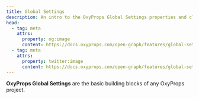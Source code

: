 ```yaml
---
title: Global Settings
description: An intro to the OxyProps Global Settings properties and classes syntax.
head:
  - tag: meta
    attrs:
      property: og:image
      content: https://docs.oxyprops.com/open-graph/features/global-settings.png
  - tag: meta
    attrs:
      property: twitter:image
      content: https://docs.oxyprops.com/open-graph/features/global-settings.png
---
```


**OxyProps Global Settings** are the basic building blocks of any OxyProps project.

